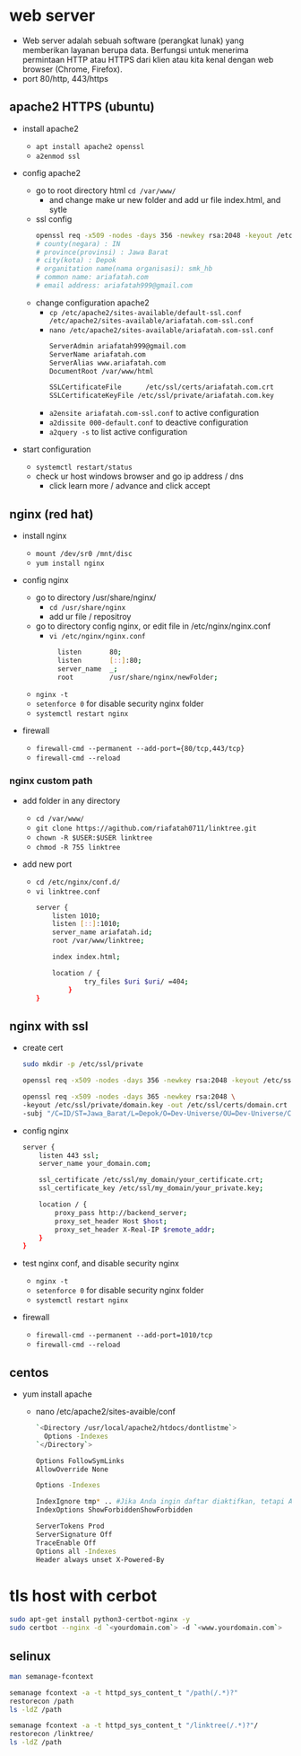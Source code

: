 # web server
- Web server adalah sebuah software (perangkat lunak) yang memberikan layanan berupa data. Berfungsi untuk menerima permintaan HTTP atau HTTPS dari klien atau kita kenal dengan web browser (Chrome, Firefox).
- port 80/http, 443/https

## apache2 HTTPS (ubuntu)
- install apache2
  - ```apt install apache2 openssl```
  - ```a2enmod ssl```

- config apache2
  - go to root directory html ```cd /var/www/```
    - and change make ur new folder and add ur file index.html, and sytle
  - ssl config
    ```bash
    openssl req -x509 -nodes -days 356 -newkey rsa:2048 -keyout /etc/ssl/private/ariafatah.com.key -out /etc/ssl/certs/ariafatah.com.crt
    # county(negara) : IN
    # province(provinsi) : Jawa Barat
    # city(kota) : Depok
    # organitation name(nama organisasi): smk_hb
    # common name: ariafatah.com
    # email address: ariafatah999@gmail.com
    ```
  - change configuration apache2
    - ```cp /etc/apache2/sites-available/default-ssl.conf /etc/apache2/sites-available/ariafatah.com-ssl.conf```
    - ```nano /etc/apache2/sites-available/ariafatah.com-ssl.conf```
      ```bash
      ServerAdmin ariafatah999@gmail.com
      ServerName ariafatah.com
      ServerAlias www.ariafatah.com
      DocumentRoot /var/www/html

      SSLCertificateFile      /etc/ssl/certs/ariafatah.com.crt
      SSLCertificateKeyFile /etc/ssl/private/ariafatah.com.key
      ```
    - ```a2ensite ariafatah.com-ssl.conf``` to active configuration
    - ```a2dissite 000-default.conf``` to deactive configuration
    - ```a2query -s``` to list active configuration

- start configuration
  - ```systemctl restart/status```
  - check ur host windows browser and go ip address / dns
    - click learn more / advance and click accept

## nginx (red hat)
- install nginx
  - ```mount /dev/sr0 /mnt/disc```
  - ```yum install nginx```

- config nginx
  - go to directory /usr/share/nginx/
    - ```cd /usr/share/nginx```
    - add ur file / repositroy
  - go to directory config nginx, or edit file in /etc/nginx/nginx.conf
    - ```vi /etc/nginx/nginx.conf```
      ```bash
        listen       80;
        listen       [::]:80;
        server_name  _;
        root         /usr/share/nginx/newFolder;
      ```
  - ```nginx -t```
  - ```setenforce 0``` for disable security nginx folder
  - ```systemctl restart nginx```

- firewall
  - ```firewall-cmd --permanent --add-port={80/tcp,443/tcp}```
  - ```firewall-cmd --reload```

### nginx custom path
- add folder in any directory
  - ```cd /var/www/```
  - ```git clone https://agithub.com/riafatah0711/linktree.git```
  - ```chown -R $USER:$USER linktree```
  - ```chmod -R 755 linktree```

- add new port
  - ```cd /etc/nginx/conf.d/```
  - ```vi linktree.conf```
    ```bash
    server {
        listen 1010;
        listen [::]:1010;
        server_name ariafatah.id;
        root /var/www/linktree;

        index index.html;

        location / {
                try_files $uri $uri/ =404;
            }
    }
    ```

## nginx with ssl
- create cert
  ```bash
  sudo mkdir -p /etc/ssl/private

  openssl req -x509 -nodes -days 356 -newkey rsa:2048 -keyout /etc/ssl/private/domain.key -out /etc/ssl/certs/domain.crt

  openssl req -x509 -nodes -days 365 -newkey rsa:2048 \
  -keyout /etc/ssl/private/domain.key -out /etc/ssl/certs/domain.crt \
  -subj "/C=ID/ST=Jawa_Barat/L=Depok/O=Dev-Universe/OU=Dev-Universe/CN=ariafatah.id"
  ```
- config nginx
  ```bash
  server {
      listen 443 ssl;
      server_name your_domain.com;

      ssl_certificate /etc/ssl/my_domain/your_certificate.crt;
      ssl_certificate_key /etc/ssl/my_domain/your_private.key;

      location / {
          proxy_pass http://backend_server;
          proxy_set_header Host $host;
          proxy_set_header X-Real-IP $remote_addr;
      }
  } 
  ```

- test nginx conf, and disable security nginx
  - ```nginx -t```
  - ```setenforce 0``` for disable security nginx folder
  - ```systemctl restart nginx```

- firewall
  - ```firewall-cmd --permanent --add-port=1010/tcp```
  - ```firewall-cmd --reload```

## centos
- yum install apache
  - nano /etc/apache2/sites-avaible/conf
    ```bash
    `<Directory /usr/local/apache2/htdocs/dontlistme`>
      Options -Indexes
    `</Directory`>

    Options FollowSymLinks
    AllowOverride None

    Options -Indexes

    IndexIgnore tmp* .. #Jika Anda ingin daftar diaktifkan, tetapi Anda ingin menghilangkan file tertentu,
    IndexOptions ShowForbiddenShowForbidden
    ```

    ```bash
    ServerTokens Prod
    ServerSignature Off
    TraceEnable Off
    Options all -Indexes
    Header always unset X-Powered-By
    ```

# tls host with cerbot
```bash
sudo apt-get install python3-certbot-nginx -y
sudo certbot --nginx -d `<yourdomain.com`> -d `<www.yourdomain.com`>
```

## selinux
```bash
man semanage-fcontext

semanage fcontext -a -t httpd_sys_content_t "/path(/.*)?"
restorecon /path
ls -ldZ /path

semanage fcontext -a -t httpd_sys_content_t "/linktree(/.*)?"/
restorecon /linktree/
ls -ldZ /path
```